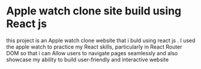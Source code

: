 # Apple watch clone site build using React js

this project is an Apple watch clone website that i buld using react js .
I used the apple watch to practice my React skills, particularly in React Router DOM so that i can Allow users to navigate pages seamlessly and also showcase my ability to build user-friendly and interactive website

